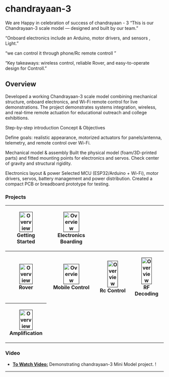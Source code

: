 # chandrayaan-3

We are Happy in celebration of success of chandrayaan - 3
“This is our Chandrayaan-3 scale model — designed and built by our team.”

“Onboard electronics include an Arduino, motor drivers, and sensors , Light.”

“we can control it through phone/Rc remote controll ”

“Key takeaways: wireless control, reliable Rover, and easy-to-operate design for Controll.”

## Overview

Developed a working Chandrayaan-3 scale model combining mechanical structure, onboard electronics, and Wi-Fi remote control for live demonstrations. The project demonstrates systems integration, wireless, and real-time remote actuation for educational outreach and college exhibitions.

Step-by-step introduction 
Concept & Objectives

Define goals: realistic appearance, motorized actuators for panels/antenna, telemetry, and remote control over Wi-Fi.

Mechanical model & assembly
Built the physical model (foam/3D-printed parts) and fitted mounting points for electronics and servos. Check center of gravity and structural rigidity.

Electronics layout & power
Selected MCU (ESP32/Arduino + Wi-Fi), motor drivers, servos, battery management and power distribution. Created a compact PCB or breadboard prototype for testing.


### Projects

<table style="width:100%">
  <tr>
    <th>
      <p align="center">
           <a href=""><img src="/img/img1" alt="Overview" width="60%" height="60%"></a>
           <br>Getting Started
           <br>
      </p>
    </th>
        <th><p align="center">
           <a href=""><img src="./img/img2" alt="Overview" width="60%" height="60%"></a>
           <br>Electronics Boarding
           <br>
        </p>
    </th>
   
  </tr>
  <tr>
  </th>
        <th><p align="center">
           <a href=""><img src="./img/img3" alt="Overview" width="60%" height="60%"></a>
           <br>Rover
           <br>
        </p>
    </th>
    <th><p align="center">
           <a href=""><img src="./img/img4" alt="Overview" width="60%" height="60%"></a>
           <br>Mobile Control
           <br>
        </p>
    </th>
    <th><p align="center">
           <a href=""><img src="./img/img5" alt="Overview" width="60%" height="60%"></a>
           <br>Rc Control
           <br>
        </p>
    </th>
    <th><p align="center">
           <a href=""><img src="./img/img6" alt="Overview" width="60%" height="60%"></a>
           <br>RF Decoding
           <br>
        </p>
    </th>
  </tr>
  <tr>
    <th><p align="center">
           <a href=""><img src="./img/img7" alt="Overview" width="60%" height="60%"></a>
           <br>Amplification
           <br>
        </p>
    </th>
    
  </tr>
</table>

### Video
- [**To Watch Video:**]() Demonstrating chandrayaan-3 Mini Model project.
!
--- 

